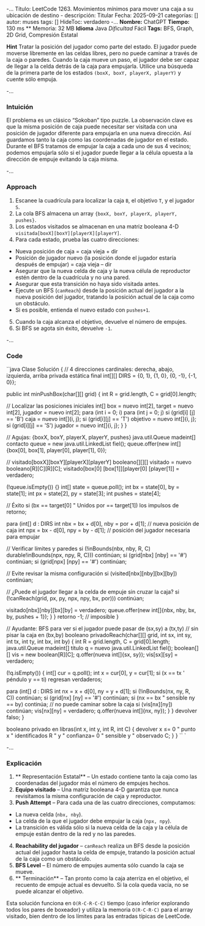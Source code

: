 -...
Título: LeetCode 1263. Movimientos mínimos para mover una caja a su ubicación de destino -
descripción: Titular
Fecha: 2025-09-21
categorías: []
autor: muses
tags: []
HideToc: verdadero
-...
**Nombre:** ChatGPT
**Tiempo:** 130 ms
** Memoria: 32 MB
**Idioma** Java
*Dificultad* Fácil
**Tags:** BFS, Graph, 2D Grid, Compresión Estatal

**Hint**
Tratar la posición del jugador como parte del estado.
El jugador puede moverse libremente en las celdas libres, pero no puede caminar a través de la caja o paredes.
Cuando la caja mueve un paso, el jugador debe ser capaz de llegar a la celda detrás de la caja para empujarla.
Utilice una búsqueda de la primera parte de los estados `(boxX, boxY, playerX, playerY)` y cuente sólo empuja.

-...

### Intuición
El problema es un clásico “Sokoban” tipo puzzle.
La observación clave es que la misma posición de caja puede necesitar ser visitada con una posición de jugador diferente para empujarla en una nueva dirección.
Así guardamos tanto la caja como las coordenadas de jugador en el estado.
Durante el BFS tratamos de empujar la caja a cada uno de sus 4 vecinos; podemos empujarla sólo si el jugador puede llegar a la célula opuesta a la dirección de empuje evitando la caja misma.

-...

### Approach
1. Escanee la cuadrícula para localizar la caja `B`, el objetivo `T`, y el jugador `S`.
2. La cola BFS almacena un array `{boxX, boxY, playerX, playerY, pushes}`.
3. Los estados visitados se almacenan en una matriz booleana 4-D `visitada[boxX][boxY][playerX][playerY]`.
4. Para cada estado, prueba las cuatro direcciones:
* Nueva posición de caja = caja vieja + dir
* Posición de jugador nuevo (la posición donde el jugador estaría después de empujar) = caja vieja – dir
* Asegurar que la nueva celda de caja y la nueva célula de reproductor estén dentro de la cuadrícula y no una pared.
* Asegurar que esta transición no haya sido visitada antes.
* Ejecute un BFS (`canReach`) desde la posición actual del jugador a la nueva posición del jugador, tratando la posición actual de la caja como un obstáculo.
* Si es posible, entienda el nuevo estado con `pushes+1`.
5. Cuando la caja alcanza el objetivo, devuelve el número de empujes.
6. Si BFS se agota sin éxito, devuelve `-1`.

-...

### Code

``java
Clase Solución {
// 4 direcciones cardinales: derecha, abajo, izquierda, arriba
privada estática final int[][] DIRS = {0, 1}, {1, 0}, {0, -1}, {-1, 0}};

public int minPushBox(char[][] grid) {
int R = grid.length, C = grid[0].length;

// Localizar las posiciones iniciales
int[] box = nuevo int[2], target = nuevo int[2], jugador = nuevo int[2];
para (int i = 0; i)
para (int j = 0; j)
si (grid[i] [j] == 'B') caja = nuevo int[]{i, j};
si (grid[i][j] == 'T') objetivo = nuevo int[]{i, j};
si (grid[i][j] == 'S') jugador = nuevo int[]{i, j};
}
}

// Agujas: {boxX, boxY, playerX, playerY, pushes}
java.util.Queue madeint[] contacto queue = new java.util.LinkedList fiel();
queue.offer(new int[]{box[0], box[1], player[0], player[1], 0});

// visitado[boxX][boxY][playerX][playerY]
booleano[][][] visitado = nuevo booleano[R][C][R][C];
visitado[box[0] [box[1]][player[0] [player[1]] = verdadero;

(!queue.isEmpty()) {}
int[] state = queue.poll();
int bx = state[0], by = state[1];
int px = state[2], py = state[3];
int pushes = state[4];

// Éxito
si (bx == target[0] " Unidos por == target[1]) los impulsos de retorno;

para (int[] d : DIRS
int nbx = bx + d[0], nby = por + d[1]; // nueva posición de caja
int npx = bx - d[0], npy = by - d[1]; // posición del jugador necesaria para empujar

// Verificar límites y paredes
si (!inBounds(nbx, nby, R, C)  durable!inBounds(npx, npy, R, C))) continúan;
si (grid[nbx] [nby] == '#') continúan;
si (grid[npx] [npy] == '#') continúan;

// Evite revisar la misma configuración
si (visited[nbx][nby][bx][by]) continúan;

// ¿Puede el jugador llegar a la celda de empuje sin cruzar la caja?
si (!canReach(grid, px, py, npx, npy, bx, por))) continúan;

visitado[nbx][nby][bx][by] = verdadero;
queue.offer(new int[]{nbx, nby, bx, by, pushes + 1});
}
}
retorno -1; // imposible
}

// Ayudante: BFS para ver si el jugador puede pasar de (sx,sy) a (tx,ty)
// sin pisar la caja en (bx,by)
booleano privadoReach(char[][] grid, int sx, int sy, int tx, int ty, int bx, int by) {
int R = grid.length, C = grid[0].length;
java.util.Queue madeint[] título q = nuevo java.util.LinkedList fiel();
boolean[][] vis = new boolean[R][C];
q.offer(nueva int[]{sx, sy});
vis[sx][sy] = verdadero;

(!q.isEmpty()) {
int[] cur = q.poll();
int x = cur[0], y = cur[1];
si (x == tx ' péndulo y == ti) regresan verdaderos;

para (int[] d : DIRS
int nx = x + d[0], ny = y + d[1];
si (!inBounds(nx, ny, R, C)) continúan;
si (grid[nx] [ny] == '#') continúan;
si (nx == bx " sensible ny == by) continúa; // no puede caminar sobre la caja
si (vis[nx][ny]) continúan;
vis[nx][ny] = verdadero;
q.offer(nueva int[]{nx, ny});
}
}
devolver falso;
}

booleano privado en libras(int x, int y, int R, int C) {
devolver x ≤= 0 " punto x " identificados R " y " confianza= 0 " sensible y " observado C;
}
}
`` `

-...

### Explicación

1. ** Representación Estatal** – Un estado contiene tanto la caja como las coordenadas del jugador más el número de empujes hechos.
2. **Equipo visitado** – Una matriz booleana 4-D garantiza que nunca revisitamos la misma configuración de caja y reproductor.
3. **Push Attempt** – Para cada una de las cuatro direcciones, computamos:
* La nueva celda (`nbx, nby`).
* La celda de la que el jugador debe empujar la caja (`npx, npy`).
* La transición es válida sólo si la nueva celda de la caja y la célula de empuje están dentro de la red y no las paredes.
4. **Reachability del jugador** – `canReach` realiza un BFS desde la posición actual del jugador hasta la celda de empuje, tratando la posición actual de la caja como un obstáculo.
5. **BFS Level** – El número de empujes aumenta sólo cuando la caja se mueve.
6. ** Terminación** – Tan pronto como la caja aterriza en el objetivo, el recuento de empuje actual es devuelto. Si la cola queda vacía, no se puede alcanzar el objetivo.

Esta solución funciona en `O(R·C·R·C·C)` tiempo (caso inferior explorando todos los pares de boxeador) y utiliza la memoria `O(R·C·R·C)` para el array visitado, bien dentro de los límites para las entradas típicas de LeetCode.